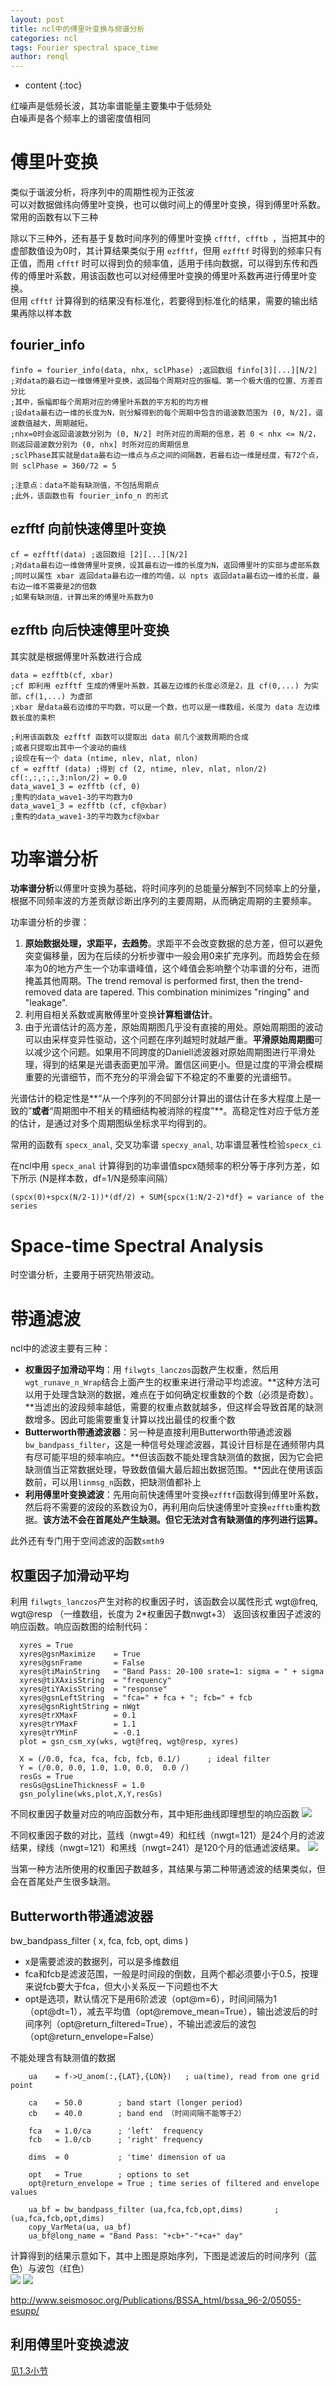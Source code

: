 ```yaml
---
layout: post
title: ncl中的傅里叶变换与频谱分析
categories: ncl
tags: Fourier spectral space_time
author: renql
---
```


* content
{:toc}

红噪声是低频长波，其功率谱能量主要集中于低频处  
白噪声是各个频率上的谱密度值相同  

# 傅里叶变换
类似于谐波分析，将序列中的周期性视为正弦波  
可以对数据做纬向傅里叶变换，也可以做时间上的傅里叶变换，得到傅里叶系数。常用的函数有以下三种   

除以下三种外，还有基于复数时间序列的傅里叶变换 `cfftf, cfftb `，当把其中的虚部数值设为0时，其计算结果类似于用 `ezfftf`，但用 `ezfftf` 时得到的频率只有正值，而用 `cfftf` 时可以得到负的频率值，适用于纬向数据，可以得到东传和西传的傅里叶系数，用该函数也可以对经傅里叶变换的傅里叶系数再进行傅里叶变换。  
但用 `cfftf` 计算得到的结果没有标准化，若要得到标准化的结果，需要的输出结果再除以样本数




## fourier_info
```
finfo = fourier_info(data, nhx, sclPhase) ;返回数组 finfo[3][...][N/2]
;对data的最右边一维做傅里叶变换，返回每个周期对应的振幅、第一个极大值的位置、方差百分比
;其中，振幅即每个周期对应的傅里叶系数的平方和的均方根
;设data最右边一维的长度为N，则分解得到的每个周期中包含的谐波数范围为 (0, N/2]，谐波数值越大，周期越短。
;nhx=0时会返回谐波数分别为 (0, N/2] 时所对应的周期的信息，若 0 < nhx <= N/2，则返回谐波数分别为 (0, nhx] 时所对应的周期信息
;sclPhase其实就是data最右边一维点与点之间的间隔数，若最右边一维是经度，有72个点，则 sclPhase = 360/72 = 5

;注意点：data不能有缺测值，不包括周期点
;此外，该函数也有 fourier_info_n 的形式
```

## ezfftf 向前快速傅里叶变换
```
cf = ezfftf(data) ;返回数组 [2][...][N/2]
;对data最右边一维做傅里叶变换，设其最右边一维的长度为N，返回傅里叶的实部与虚部系数
;同时以属性 xbar 返回data最右边一维的均值，以 npts 返回data最右边一维的长度，最右边一维不需要是2的倍数
;如果有缺测值，计算出来的傅里叶系数为0
```

## ezfftb 向后快速傅里叶变换
其实就是根据傅里叶系数进行合成  
```
data = ezfftb(cf, xbar) 
;cf 即利用 ezfftf 生成的傅里叶系数，其最左边维的长度必须是2，且 cf(0,...) 为实部，cf(1,...) 为虚部
;xbar 是data最右边维的平均数，可以是一个数，也可以是一维数组，长度为 data 左边维数长度的乘积

;利用该函数及 ezfftf 函数可以提取出 data 前几个波数周期的合成
;或者只提取出其中一个波动的曲线
;设现在有一个 data (ntime, nlev, nlat, nlon)
cf = ezfftf (data) ;得到 cf (2, ntime, nlev, nlat, nlon/2)
cf(:,:,:,:,3:nlon/2) = 0.0
data_wave1_3 = ezfftb (cf, 0)
;重构的data_wave1-3的平均数为0
data_wave1_3 = ezfftb (cf, cf@xbar)
;重构的data_wave1-3的平均数为cf@xbar
```

# 功率谱分析
**功率谱分析**以傅里叶变换为基础，将时间序列的总能量分解到不同频率上的分量，根据不同频率波的方差贡献诊断出序列的主要周期，从而确定周期的主要频率。

功率谱分析的步骤：   
1. **原始数据处理，求距平，去趋势**。求距平不会改变数据的总方差，但可以避免突变偏移量，因为在后续的分析步骤中一般会用0来扩充序列。而趋势会在频率为0的地方产生一个功率谱峰值，这个峰值会影响整个功率谱的分布，进而掩盖其他周期。The trend removal is performed first, then the trend-removed data are tapered. This combination minimizes "ringing" and "leakage".  
2. 利用自相关系数或离散傅里叶变换**计算粗谱估计**。  
3. 由于光谱估计的高方差，原始周期图几乎没有直接的用处。原始周期图的波动可以由采样变异性驱动，这个问题在序列越短时就越严重。**平滑原始周期图**可以减少这个问题。如果用不同跨度的Daniell滤波器对原始周期图进行平滑处理，得到的结果是光谱表面更加平滑。置信区间更小。但是过度的平滑会模糊重要的光谱细节，而不充分的平滑会留下不稳定的不重要的光谱细节。   

光谱估计的稳定性是**“从一个序列的不同部分计算出的谱估计在多大程度上是一致的”**或者**“周期图中不相关的精细结构被消除的程度”**。高稳定性对应于低方差的估计，是通过对多个周期图纵坐标求平均得到的。

常用的函数有 `specx_anal`, 交叉功率谱 `specxy_anal`, 功率谱显著性检验`specx_ci`

在ncl中用 `specx_anal` 计算得到的功率谱值spcx随频率的积分等于序列方差，如下所示 (N是样本数，df=1/N是频率间隔）  
```
(spcx(0)+spcx(N/2-1))*(df/2) + SUM{spcx(1:N/2-2)*df} = variance of the series 
```

# Space-time Spectral Analysis
时空谱分析，主要用于研究热带波动。

# 带通滤波
ncl中的滤波主要有三种：  
- **权重因子加滑动平均**：用 ` filwgts_lanczos `函数产生权重，然后用` wgt_runave_n_Wrap `结合上面产生的权重来进行滑动平均滤波。**这种方法可以用于处理含缺测的数据，难点在于如何确定权重数的个数（必须是奇数）。**当滤出的波段频率越低，需要的权重点数就越多，但这样会导致首尾的缺测数增多。因此可能需要重复计算以找出最佳的权重个数  
- **Butterworth带通滤波器**：另一种是直接利用Butterworth带通滤波器` bw_bandpass_filter `，这是一种信号处理滤波器，其设计目标是在通频带内具有尽可能平坦的频率响应。**但该函数不能处理含缺测值的数据，因为它会把缺测值当正常数据处理，导致数值偏大最后超出数据范围。**因此在使用该函数前，可以用` linmsg_n `函数，把缺测值都补上  
- **利用傅里叶变换滤波**：先用向前快速傅里叶变换` ezfftf `函数得到傅里叶系数，然后将不需要的波段的系数设为0，再利用向后快速傅里叶变换` ezfftb `重构数据。**该方法不会在首尾处产生缺测。但它无法对含有缺测值的序列进行运算。**

此外还有专门用于空间滤波的函数` smth9 ` 

## 权重因子加滑动平均 ##
利用 ` filwgts_lanczos `产生对称的权重因子时，该函数会以属性形式 wgt@freq, wgt@resp （一维数组，长度为 2*权重因子数nwgt+3） 返回该权重因子滤波的响应函数。响应函数图的绘制代码：

```
  xyres = True
  xyres@gsnMaximize    = True
  xyres@gsnFrame       = False
  xyres@tiMainString   = "Band Pass: 20-100 srate=1: sigma = " + sigma
  xyres@tiXAxisString  = "frequency"
  xyres@tiYAxisString  = "response"
  xyres@gsnLeftString  = "fca=" + fca + "; fcb=" + fcb
  xyres@gsnRightString = nWgt
  xyres@trXMaxF        = 0.1
  xyres@trYMaxF        = 1.1
  xyres@trYMinF        = -0.1
  plot = gsn_csm_xy(wks, wgt@freq, wgt@resp, xyres)

  X = (/0.0, fca, fca, fcb, fcb, 0.1/)      ; ideal filter
  Y = (/0.0, 0.0, 1.0, 1.0, 0.0,  0.0 /) 
  resGs = True
  resGs@gsLineThicknessF = 1.0
  gsn_polyline(wks,plot,X,Y,resGs)
```

不同权重因子数量对应的响应函数分布，其中矩形曲线即理想型的响应函数
![](http://www.ncl.ucar.edu/Applications/Images/filters_8_2_lg.png)

不同权重因子数的对比，蓝线（nwgt=49）和红线（nwgt=121）是24个月的滤波结果，绿线（nwgt=121）和黑线（nwgt=241）是120个月的低通滤波结果。
![](http://www.ncl.ucar.edu/Applications/Images/filters_2_lg.png)

当第一种方法所使用的权重因子数越多，其结果与第二种带通滤波的结果类似，但会在首尾处产生很多缺测。

## Butterworth带通滤波器 ##
bw_bandpass_filter ( x, fca, fcb, opt, dims )  
- x是需要滤波的数据列，可以是多维数组  
- fca和fcb是滤波范围，一般是时间段的倒数，且两个都必须要小于0.5，按理来说fcb要大于fca，但大小关系反一下问题也不大
- opt是选项，默认情况下是用6阶滤波（opt@m=6），时间间隔为1（opt@dt=1），减去平均值（opt@remove_mean=True），输出滤波后的时间序列（opt@return_filtered=True），不输出滤波后的波包（opt@return_envelope=False）

不能处理含有缺测值的数据

```
    ua    = f->U_anom(:,{LAT},{LON})   ; ua(time), read from one grid point

    ca    = 50.0        ; band start (longer period)
    cb    = 40.0        ; band end （时间间隔不能等于2）

    fca   = 1.0/ca      ; 'left'  frequency
    fcb   = 1.0/cb      ; 'right' frequency

    dims  = 0           ; 'time' dimension of ua  

    opt   = True        ; options to set
    opt@return_envelope = True ; time series of filtered and envelope values

    ua_bf = bw_bandpass_filter (ua,fca,fcb,opt,dims)       ; (ua,fca,fcb,opt,dims)
    copy_VarMeta(ua, ua_bf)
    ua_bf@long_name = "Band Pass: "+cb+"-"+ca+" day"
```

计算得到的结果示意如下，其中上图是原始序列，下图是滤波后的时间序列（蓝色）与波包（红色）  
![](https://www.ncl.ucar.edu/Document/Functions/Images/dim_bfband_20-100.ex01.png)
![](https://www.ncl.ucar.edu/Document/Functions/Images/dim_bfband_40-50.ex01.png)

http://www.seismosoc.org/Publications/BSSA_html/bssa_96-2/05055-esupp/

## 利用傅里叶变换滤波 ##
<a href="https://renqlsysu.github.io/2019/04/25/fourier_spectral/#ezfftb-%E5%90%91%E5%90%8E%E5%BF%AB%E9%80%9F%E5%82%85%E9%87%8C%E5%8F%B6%E5%8F%98%E6%8D%A2" target="_blank">见1.3小节</a>
